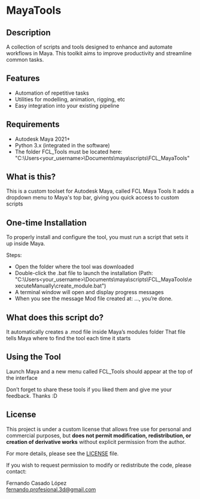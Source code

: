 # MayaTools

## Description
A collection of scripts and tools designed to enhance and automate workflows in Maya. This toolkit aims to improve productivity and streamline common tasks.

## Features
- Automation of repetitive tasks  
- Utilities for modelling, animation, rigging, etc 
- Easy integration into your existing pipeline  

## Requirements
- Autodesk Maya 2021+
- Python 3.x (integrated in the software)
- The folder FCL_Tools must be located here: "C:\Users\<your_username>\Documents\maya\scripts\FCL_MayaTools"

## What is this?
This is a custom toolset for Autodesk Maya, called FCL Maya Tools
It adds a dropdown menu to Maya's top bar, giving you quick access to custom scripts

## One-time Installation
To properly install and configure the tool, you must run a script that sets it up inside Maya.

Steps:

- Open the folder where the tool was downloaded
- Double-click the .bat file to launch the installation 
(Path: "C:\Users\<your_username>\Documents\maya\scripts\FCL_MayaTools\executeManually\create_module.bat")
- A terminal window will open and display progress messages
- When you see the message Mod file created at: ..., you’re done.

## What does this script do?
It automatically creates a .mod file inside Maya’s modules folder
That file tells Maya where to find the tool each time it starts

## Using the Tool
Launch Maya and a new menu called FCL_Tools should appear at the top of the interface

Don’t forget to share these tools if you liked them and give me your feedback.
Thanks :D

## License
This project is under a custom license that allows free use for personal and commercial purposes, but **does not permit modification, redistribution, or creation of derivative works** without explicit permission from the author.

For more details, please see the [LICENSE](LICENSE.md) file.

If you wish to request permission to modify or redistribute the code, please contact:

Fernando Casado López  
fernando.profesional.3d@gmail.com
